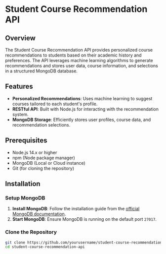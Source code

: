 # Student Course Recommendation API

## Overview

The Student Course Recommendation API provides personalized course recommendations to students based on their academic history and preferences. The API leverages machine learning algorithms to generate recommendations and stores user data, course information, and selections in a structured MongoDB database.

## Features

- **Personalized Recommendations**: Uses machine learning to suggest courses tailored to each student's profile.
- **RESTful API**: Built with Node.js for interacting with the recommendation system.
- **MongoDB Storage**: Efficiently stores user profiles, course data, and recommendation selections.

## Prerequisites

- Node.js 14.x or higher
- npm (Node package manager)
- MongoDB (Local or Cloud instance)
- Git (for cloning the repository)

## Installation

### Setup MongoDB

1. **Install MongoDB**: Follow the installation guide from the [official MongoDB documentation](https://docs.mongodb.com/manual/installation/).
2. **Start MongoDB**: Ensure MongoDB is running on the default port `27017`.

### Clone the Repository

```bash
git clone https://github.com/yourusername/student-course-recommendation-api.git
cd student-course-recommendation-api
